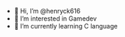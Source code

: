 - 👋 Hi, I’m @henryck616
- 👀 I’m interested in Gamedev 
- 🌱 I’m currently learning C language


<!---
henryck616/henryck616 is a ✨ special ✨ repository because its `README.md` (this file) appears on your GitHub profile.
You can click the Preview link to take a look at your changes.
--->

